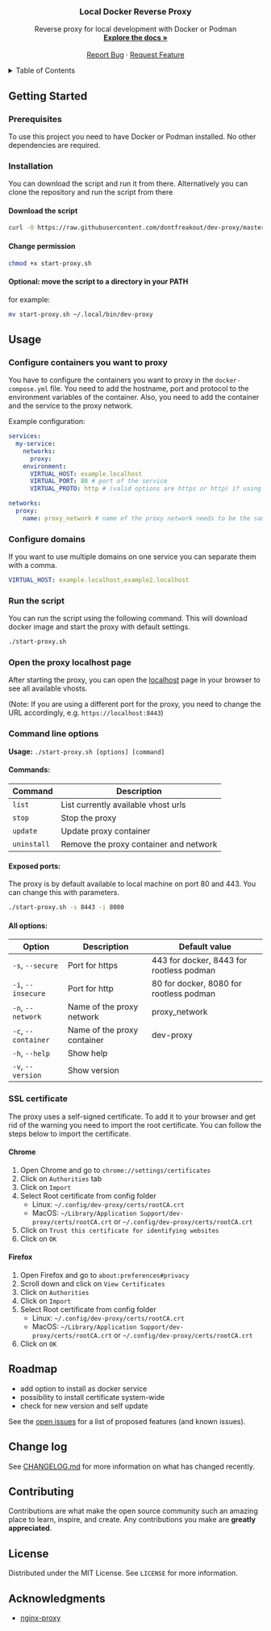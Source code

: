 <a name="readme-top"></a>

<br />
<div align="center">
<h3 align="center">Local Docker Reverse Proxy</h3>

  <p align="center">
    Reverse proxy for local development with Docker or Podman
    <br />
    <a href="https://github.com/dontfreakout/dev-proxy"><strong>Explore the docs »</strong></a>
    <br />
    <br />
    <a href="https://github.com/dontfreakout/dev-proxy/issues">Report Bug</a>
    ·
    <a href="https://github.com/dontfreakout/dev-proxy/issues">Request Feature</a>
  </p>
</div>

<!-- TABLE OF CONTENTS -->
<details>
  <summary>Table of Contents</summary>
  <ol>
    <li>
      <a href="#getting-started">Getting Started</a>
      <ul>
        <li><a href="#prerequisites">Prerequisites</a></li>
        <li><a href="#installation">Installation</a></li>
      </ul>
    </li>
    <li><a href="#usage">Usage</a></li>
    <li><a href="#roadmap">Roadmap</a></li>
    <li><a href="#contributing">Contributing</a></li>
    <li><a href="#license">License</a></li>
    <li><a href="#acknowledgments">Acknowledgments</a></li>
  </ol>
</details>

## Getting Started

### Prerequisites
To use this project you need to have Docker or Podman installed. No other dependencies are required.

### Installation
You can download the script and run it from there. Alternatively you can clone the repository and run the script from there

#### Download the script
```sh
curl -O https://raw.githubusercontent.com/dontfreakout/dev-proxy/master/start-proxy.sh
```

#### Change permission
```sh
chmod +x start-proxy.sh
```

#### Optional: move the script to a directory in your PATH
for example:
```sh
mv start-proxy.sh ~/.local/bin/dev-proxy
```

## Usage

### Configure containers you want to  proxy
You have to configure the containers you want to proxy in the `docker-compose.yml` file. 
You need to add the hostname, port and protocol to the environment variables of the container.
Also, you need to add the container and the service to the proxy network.


Example configuration:
```yaml
services:
  my-service:
    networks:
      proxy:
    environment:
      VIRTUAL_HOST: example.localhost
      VIRTUAL_PORT: 80 # port of the service
      VIRTUAL_PROTO: http # (valid options are https or http) if using https, you probably want to use VIRTUAL_PORT: 443

networks:
  proxy:
    name: proxy_network # name of the proxy network needs to be the same as in the script
```

### Configure domains
If you want to use multiple domains on one service you can separate them with a comma.
```yaml
VIRTUAL_HOST: example.localhost,example2.localhost
```


### Run the script
You can run the script using the following command. 
This will download docker image and start the proxy with default settings.

```sh
./start-proxy.sh
```

### Open the proxy localhost page
After starting the proxy, you can open the [localhost](https://localhost) page in your browser to see all available vhosts.

(Note: If you are using a different port for the proxy, you need to change the URL accordingly, e.g. `https://localhost:8443`)

### Command line options
**Usage:** `./start-proxy.sh [options] [command]`

#### Commands:
| Command     | Description                            |
|-------------|----------------------------------------|
| `list`      | List currently available vhost urls    |
| `stop`      | Stop the proxy                         |
| `update`    | Update proxy container                 |
| `uninstall` | Remove the proxy container and network |

#### Exposed ports:
The proxy is by default available to local machine on port 80 and 443. You can change this with parameters.
```sh
./start-proxy.sh -s 8443 -i 8080
```

#### All options:
| Option              | Description                 | Default value                            |
|---------------------|-----------------------------|------------------------------------------|
| `-s`, `--secure`    | Port for https              | 443 for docker, 8443 for rootless podman |
| `-i`, `--insecure`  | Port for http               | 80 for docker, 8080 for rootless podman  |
| `-n`, `--network`   | Name of the proxy network   | proxy_network                            |
| `-c`, `--container` | Name of the proxy container | dev-proxy                                |
| `-h`, `--help`      | Show help                   |                                          |
| `-v`, `--version`   | Show version                |                                          |


### SSL certificate
The proxy uses a self-signed certificate. To add it to your browser and get rid of the warning you need to import the root certificate.
You can follow the steps below to import the certificate.

#### Chrome
1. Open Chrome and go to `chrome://settings/certificates`
2. Click on `Authorities` tab
3. Click on `Import`
4. Select Root certificate from config folder
    - Linux: `~/.config/dev-proxy/certs/rootCA.crt`
    - MacOS: `~/Library/Application Support/dev-proxy/certs/rootCA.crt` or `~/.config/dev-proxy/certs/rootCA.crt`
5. Click on `Trust this certificate for identifying websites`
6. Click on `OK`

#### Firefox
1. Open Firefox and go to `about:preferences#privacy`
2. Scroll down and click on `View Certificates`
3. Click on `Authorities`
4. Click on `Import`
5. Select Root certificate from config folder
    - Linux: `~/.config/dev-proxy/certs/rootCA.crt`
    - MacOS: `~/Library/Application Support/dev-proxy/certs/rootCA.crt` or `~/.config/dev-proxy/certs/rootCA.crt`
6. Click on `OK`


## Roadmap
 - add option to install as docker service
 - possibility to install certificate system-wide
 - check for new version and self update

See the [open issues]() for a list of proposed features (and known issues).

## Change log
See [CHANGELOG.md](CHANGELOG.md) for more information on what has changed recently.

## Contributing
Contributions are what make the open source community such an amazing place to learn, inspire, and create. Any contributions you make are **greatly appreciated**.

## License
Distributed under the MIT License. See `LICENSE` for more information.

## Acknowledgments
* [nginx-proxy](https://github.com/nginx-proxy/nginx-proxy)
